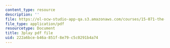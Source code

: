 ```yaml
---
content_type: resource
description: ''
file: https://ol-ocw-studio-app-qa.s3.amazonaws.com/courses/15-071-the-analytics-edge-spring-2017/222a6bceb46a851f8e79c5c0291b4a74_ww-S4khiumM.pdf
file_type: application/pdf
resourcetype: Document
title: 3play pdf file
uid: 222a6bce-b46a-851f-8e79-c5c0291b4a74
---
```


